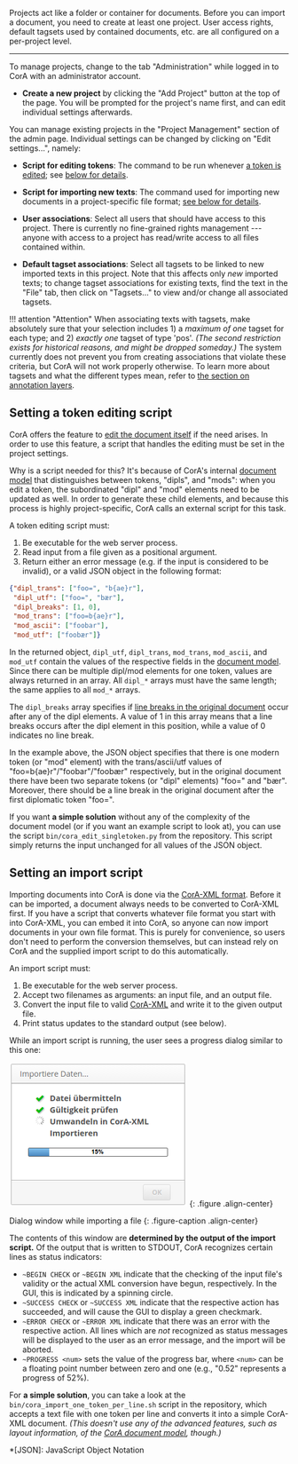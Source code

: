 Projects act like a folder or container for documents.  Before you can import a
document, you need to create at least one project.  User access rights, default
tagsets used by contained documents, etc. are all configured on a per-project
level.

- - -

To manage projects, change to the tab "Administration" while logged in to
CorA with an administrator account.

+ **Create a new project** by clicking the "Add Project" button at the top of
  the page.  You will be prompted for the project's name first, and can edit
  individual settings afterwards.

You can manage existing projects in the "Project Management" section of the
admin page.  Individual settings can be changed by clicking on "Edit
settings...", namely:

+ **Script for editing tokens**: The command to be run whenever
  [a token is edited](edittoken.md);
  see [below for details](#setting-a-token-editing-script).

+ **Script for importing new texts**: The command used for importing new
  documents in a project-specific file format;
  [see below for details](#setting-an-import-script).

+ **User associations**: Select all users that should have access to this
  project.  There is currently no fine-grained rights management --- anyone
  with access to a project has read/write access to all files contained within.

+ **Default tagset associations**: Select all tagsets to be linked to new
  imported texts in this project.  Note that this affects only *new* imported
  texts; to change tagset associations for existing texts, find the text in the
  "File" tab, then click on "Tagsets..." to view and/or change all associated
  tagsets.

!!! attention "Attention"
    When associating texts with tagsets, make absolutely sure that
    your selection includes 1) a *maximum of one* tagset for each type; and 2)
    *exactly one* tagset of type 'pos'.  *(The second restriction exists for
    historical reasons, and might be dropped someday.)* The system currently
    does not prevent you from creating associations that violate these criteria,
    but CorA will not work properly otherwise.  To learn more about tagsets and
    what the different types mean, refer to
    [the section on annotation layers](layers.md).

## Setting a token editing script

CorA offers the feature to [edit the document itself](edittoken.md) if the need
arises.  In order to use this feature, a script that handles the editing must be
set in the project settings.

Why is a script needed for this?  It's because of CorA's internal
[document model](document-model.md) that distinguishes between tokens, "dipls",
and "mods": when you edit a token, the subordinated "dipl" and "mod" elements
need to be updated as well.  In order to generate these child elements, and
because this process is highly project-specific, CorA calls an external script
for this task.

A token editing script must:

1. Be executable for the web server process.
2. Read input from a file given as a positional argument.
3. Return either an error message (e.g. if the input is considered to be
   invalid), or a valid JSON object in the following format:

```json
{"dipl_trans": ["foo=", "b{ae}r"],
 "dipl_utf": ["foo=", "bær"],
 "dipl_breaks": [1, 0],
 "mod_trans": ["foo=b{ae}r"],
 "mod_ascii": ["foobar"],
 "mod_utf": ["foobær"]}
```

In the returned object, `dipl_utf`, `dipl_trans`, `mod_trans`, `mod_ascii`, and
`mod_utf` contain the values of the respective fields in the
[document model](document-model.md).  Since there can be multiple dipl/mod
elements for one token, values are always returned in an array.  All `dipl_*`
arrays must have the same length; the same applies to all `mod_*` arrays.

The `dipl_breaks` array specifies if
[line breaks in the original document](document-model.md#layout) occur after any
of the dipl elements.  A value of 1 in this array means that a line breaks
occurs after the dipl element in this position, while a value of 0 indicates no
line break.

In the example above, the JSON object specifies that there is one modern token
(or "mod" element) with the trans/ascii/utf values of
"foo=b{ae}r"/"foobar"/"foobær" respectively, but in the original document there
have been two separate tokens (or "dipl" elements) "foo=" and "bær".  Moreover,
there should be a line break in the original document after the first diplomatic
token "foo=".

If you want **a simple solution** without any of the complexity of the document
model (or if you want an example script to look at), you can use the script
`bin/cora_edit_singletoken.py` from the repository.  This script simply returns
the input unchanged for all values of the JSON object.

## Setting an import script

Importing documents into CorA is done via the [CorA-XML format](coraxml.md).
Before it can be imported, a document always needs to be converted to CorA-XML
first.  If you have a script that converts whatever file format you start with
into CorA-XML, you can embed it into CorA, so anyone can now import documents in
your own file format.  This is purely for convenience, so users don't need to
perform the conversion themselves, but can instead rely on CorA and the supplied
import script to do this automatically.

An import script must:

1. Be executable for the web server process.
2. Accept two filenames as arguments: an input file, and an output file.
3. Convert the input file to valid [CorA-XML](coraxml.md) and write it to the
   given output file.
4. Print status updates to the standard output (see below).

While an import script is running, the user sees a progress dialog similar to
this one:

![Dialog window while importing a file](img/dialog-import.png)
{: .figure .align-center}

Dialog window while importing a file
{: .figure-caption .align-center}

The contents of this window are **determined by the output of the import
script.** Of the output that is written to STDOUT, CorA recognizes certain lines
as status indicators:

+ `~BEGIN CHECK` or `~BEGIN XML` indicate that the checking of the input file's
  validity or the actual XML conversion have begun, respectively.  In the GUI,
  this is indicated by a spinning circle.
+ `~SUCCESS CHECK` or `~SUCCESS XML` indicate that the respective action has
  succeeded, and will cause the GUI to display a green checkmark.
+ `~ERROR CHECK` or `~ERROR XML` indicate that there was an error with the
  respective action.  All lines which are *not* recognized as status messages
  will be displayed to the user as an error message, and the import will be
  aborted.
+ `~PROGRESS <num>` sets the value of the progress bar, where `<num>` can be a
  floating point number between zero and one (e.g., "0.52" represents a progress
  of 52%).

For **a simple solution**, you can take a look at the
`bin/cora_import_one_token_per_line.sh` script in the repository, which accepts
a text file with one token per line and converts it into a simple CorA-XML
document.  *(This doesn't use any of the advanced features, such as layout
information, of the [CorA document model](document-model.md), though.)*

*[JSON]: JavaScript Object Notation
